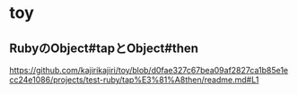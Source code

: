 # toy

## RubyのObject#tapとObject#then
https://github.com/kajirikajiri/toy/blob/d0fae327c67bea09af2827ca1b85e1ecc24e1086/projects/test-ruby/tap%E3%81%A8then/readme.md#L1